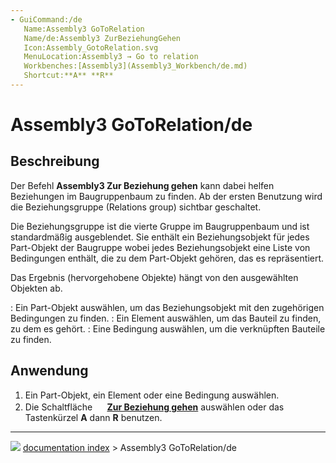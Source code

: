 ```yaml
---
- GuiCommand:/de
   Name:Assembly3 GoToRelation
   Name/de:Assembly3 ZurBeziehungGehen
   Icon:Assembly_GotoRelation.svg
   MenuLocation:Assembly3 → Go to relation
   Workbenches:[Assembly3](Assembly3_Workbench/de.md)
   Shortcut:**A** **R**
---
```


# Assembly3 GoToRelation/de

## Beschreibung

Der Befehl **Assembly3 Zur Beziehung gehen** kann dabei helfen Beziehungen im Baugruppenbaum zu finden. Ab der ersten Benutzung wird die Beziehungsgruppe (Relations group) sichtbar geschaltet.

Die Beziehungsgruppe ist die vierte Gruppe im Baugruppenbaum und ist standardmäßig ausgeblendet. Sie enthält ein Beziehungsobjekt für jedes Part-Objekt der Baugruppe wobei jedes Beziehungsobjekt eine Liste von Bedingungen enthält, die zu dem Part-Objekt gehören, das es repräsentiert.

Das Ergebnis (hervorgehobene Objekte) hängt von den ausgewählten Objekten ab.

:   Ein Part-Objekt auswählen, um das Beziehungsobjekt mit den zugehörigen Bedingungen zu finden.
:   Ein Element auswählen, um das Bauteil zu finden, zu dem es gehört.
:   Eine Bedingung auswählen, um die verknüpften Bauteile zu finden.

## Anwendung

1.  Ein Part-Objekt, ein Element oder eine Bedingung auswählen.
2.  Die Schaltfläche **<img src="images/Assembly_GotoRelation.svg" width=16px> [Zur Beziehung gehen](Assembly3_GoToRelation/de.md)** auswählen oder das Tastenkürzel **A** dann **R** benutzen.



---
![](images/Button_right.svg) [documentation index](../README.md) > Assembly3 GoToRelation/de

